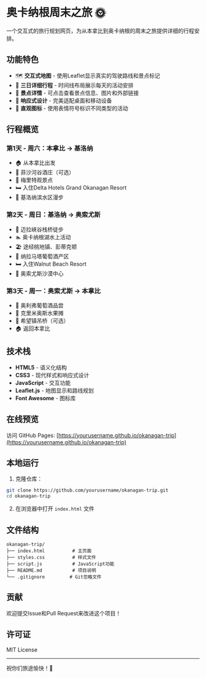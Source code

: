 # 奥卡纳根周末之旅 🌞

一个交互式的旅行规划网页，为从本拿比到奥卡纳根的周末之旅提供详细的行程安排。

## 功能特色

- 🗺️ **交互式地图** - 使用Leaflet显示真实的驾驶路线和景点标记
- 📅 **三日详细行程** - 时间线布局展示每天的活动安排
- 🎯 **景点详情** - 可点击查看景点信息、图片和外部链接
- 📱 **响应式设计** - 完美适配桌面和移动设备
- 🎨 **直观图标** - 使用表情符号标识不同类型的活动

## 行程概览

### 第1天 - 周六：本拿比 → 基洛纳
- 🏠 从本拿比出发
- 🍷 菲沙河谷酒庄（可选）
- 📍 梅里特观景点
- 🛏 入住Delta Hotels Grand Okanagan Resort
- 🌊 基洛纳滨水区漫步

### 第2天 - 周日：基洛纳 → 奥索尤斯
- 🥾 迈拉峡谷栈桥徒步
- 🏊 奥卡纳根湖水上活动
- 🏖️ 途经桃地镇、彭蒂克顿
- 🍷 纳拉马塔葡萄酒产区
- 🛏 入住Walnut Beach Resort
- 🌵 奥索尤斯沙漠中心

### 第3天 - 周一：奥索尤斯 → 本拿比
- 🍷 奥利弗葡萄酒品尝
- 🍑 克里米奥斯水果摊
- 🌉 希望镇吊桥（可选）
- 🏠 返回本拿比

## 技术栈

- **HTML5** - 语义化结构
- **CSS3** - 现代样式和响应式设计
- **JavaScript** - 交互功能
- **Leaflet.js** - 地图显示和路线规划
- **Font Awesome** - 图标库

## 在线预览

访问 GitHub Pages: [https://yourusername.github.io/okanagan-trip](https://yourusername.github.io/okanagan-trip)

## 本地运行

1. 克隆仓库：
```bash
git clone https://github.com/yourusername/okanagan-trip.git
cd okanagan-trip
```

2. 在浏览器中打开 `index.html` 文件

## 文件结构

```
okanagan-trip/
├── index.html          # 主页面
├── styles.css          # 样式文件
├── script.js           # JavaScript功能
├── README.md           # 项目说明
└── .gitignore         # Git忽略文件
```

## 贡献

欢迎提交Issue和Pull Request来改进这个项目！

## 许可证

MIT License

---

祝你们旅途愉快！🎉